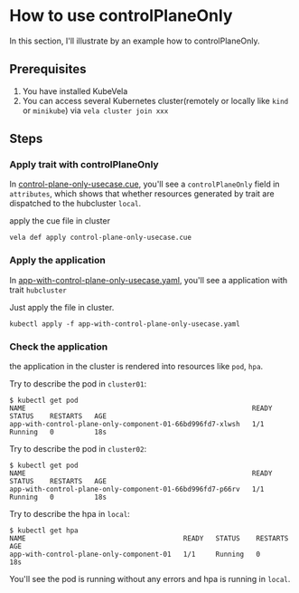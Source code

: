 # How to use controlPlaneOnly

In this section, I'll illustrate by an example how to controlPlaneOnly.

## Prerequisites

1. You have installed KubeVela
2. You can access several Kubernetes cluster(remotely or locally like `kind` or `minikube`) via `vela cluster join xxx`

## Steps

### Apply trait with controlPlaneOnly

In [control-plane-only-usecase.cue](./control-plane-only-usecase.cue), you'll see a `controlPlaneOnly` field in `attributes`, which shows that whether resources generated by trait are dispatched to the hubcluster `local`.

apply the cue file in cluster

```shell
vela def apply control-plane-only-usecase.cue
```

### Apply the application
In [app-with-control-plane-only-usecase.yaml](./app-with-control-plane-only-usecase.yaml), you'll see a application with trait `hubcluster`

Just apply the file in cluster.
```shell
kubectl apply -f app-with-control-plane-only-usecase.yaml
```

### Check the application

the application in the cluster is rendered into resources like `pod`, `hpa`.

Try to describe the pod in `cluster01`:
```shell
$ kubectl get pod
NAME                                                        READY   STATUS    RESTARTS   AGE
app-with-control-plane-only-component-01-66bd996fd7-xlwsh   1/1     Running   0          18s
```

Try to describe the pod in `cluster02`:
```shell
$ kubectl get pod
NAME                                                        READY   STATUS    RESTARTS   AGE
app-with-control-plane-only-component-01-66bd996fd7-p66rv   1/1     Running   0          18s
```

Try to describe the hpa in `local`:
```shell
$ kubectl get hpa
NAME                                       READY   STATUS    RESTARTS   AGE
app-with-control-plane-only-component-01   1/1     Running   0          18s
```

You'll see the pod is running without any errors and hpa is running in `local`.
